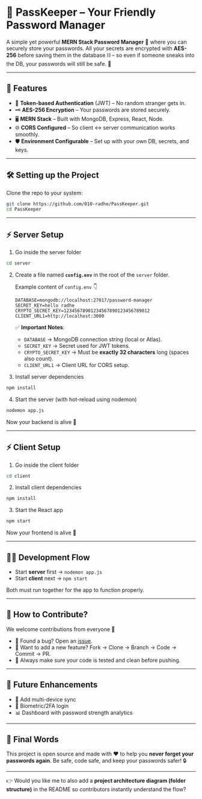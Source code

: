  

# 🔐 PassKeeper – Your Friendly Password Manager

A simple yet powerful **MERN Stack Password Manager** 💙 where you can securely store your passwords.
All your secrets are encrypted with **AES-256** before saving them in the database ⛓️ – so even if someone sneaks into the DB, your passwords will still be safe. 🦺

---

## 🚀 Features

* 🔑 **Token-based Authentication** (JWT) – No random stranger gets in.
* 🗝️ **AES-256 Encryption** – Your passwords are stored securely.
* 🖥️ **MERN Stack** – Built with MongoDB, Express, React, Node.
* 🌐 **CORS Configured** – So client ↔ server communication works smoothly.
* 🛡️ **Environment Configurable** – Set up with your own DB, secrets, and keys.

---

<a id="setup">
<h2>🛠️ Setting up the Project</h2>
</a>

Clone the repo to your system:

```sh
git clone https://github.com/010-radhe/PassKeeper.git
cd PassKeeper
```

---

## ⚡ Server Setup

1. Go inside the server folder

```sh
cd server
```

2. Create a file named **`config.env`** in the root of the `server` folder.

   Example content of `config.env` 👇

   ```env
   DATABASE=mongodb://localhost:27017/password-manager
   SECRET_KEY=hello radhe
   CRYPTO_SECRET_KEY=12345678901234567890123456789012
   CLIENT_URL1=http://localhost:3000
   ```

   ✅ **Important Notes**:

   * `DATABASE` → MongoDB connection string (local or Atlas).
   * `SECRET_KEY` → Secret used for JWT tokens.
   * `CRYPTO_SECRET_KEY` → Must be **exactly 32 characters** long (spaces also count).
   * `CLIENT_URL1` → Client URL for CORS setup.

3. Install server dependencies

```sh
npm install
```

4. Start the server (with hot-reload using nodemon)

```sh
nodemon app.js
```

Now your backend is alive 🚀

---

## ⚡ Client Setup

1. Go inside the client folder

```sh
cd client
```

2. Install client dependencies

```sh
npm install
```

3. Start the React app

```sh
npm start
```

Now your frontend is alive 🎉

---

## 🧑‍💻 Development Flow

* Start **server** first → `nodemon app.js`
* Start **client** next → `npm start`

Both must run together for the app to function properly.

---

## 🤝 How to Contribute?

We welcome contributions from everyone 👐

* 🐞 Found a bug? Open an [issue](https://github.com/010-radhe/PassKeeper/issues/new).
* 🌟 Want to add a new feature? Fork → Clone → Branch → Code → Commit → PR.
* 🔄 Always make sure your code is tested and clean before pushing.

---

## 📌 Future Enhancements

* 📲 Add multi-device sync
* 🔐 Biometric/2FA login
* 📊 Dashboard with password strength analytics

---

## 🎯 Final Words

This project is open source and made with ❤️ to help you **never forget your passwords again**.
Be safe, code safe, and keep your passwords safer! 🔒

---

👉 Would you like me to also add a **project architecture diagram (folder structure)** in the README so contributors instantly understand the flow?
